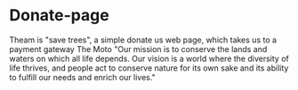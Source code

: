 # Donate-page
Theam is "save trees", a simple donate us web page, which takes us to a payment gateway
The Moto "Our mission is to conserve the lands and waters on which all life depends. 
          Our vision is a world where the diversity of life thrives, 
          and people act to conserve nature for its own sake and its ability to fulfill our 
          needs and enrich our lives."
